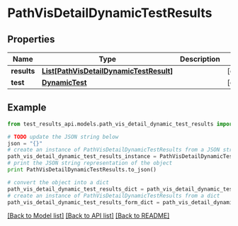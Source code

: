 # PathVisDetailDynamicTestResults


## Properties
Name | Type | Description | Notes
------------ | ------------- | ------------- | -------------
**results** | [**List[PathVisDetailDynamicTestResult]**](PathVisDetailDynamicTestResult.md) |  | [optional] 
**test** | [**DynamicTest**](DynamicTest.md) |  | [optional] 

## Example

```python
from test_results_api.models.path_vis_detail_dynamic_test_results import PathVisDetailDynamicTestResults

# TODO update the JSON string below
json = "{}"
# create an instance of PathVisDetailDynamicTestResults from a JSON string
path_vis_detail_dynamic_test_results_instance = PathVisDetailDynamicTestResults.from_json(json)
# print the JSON string representation of the object
print PathVisDetailDynamicTestResults.to_json()

# convert the object into a dict
path_vis_detail_dynamic_test_results_dict = path_vis_detail_dynamic_test_results_instance.to_dict()
# create an instance of PathVisDetailDynamicTestResults from a dict
path_vis_detail_dynamic_test_results_form_dict = path_vis_detail_dynamic_test_results.from_dict(path_vis_detail_dynamic_test_results_dict)
```
[[Back to Model list]](../README.md#documentation-for-models) [[Back to API list]](../README.md#documentation-for-api-endpoints) [[Back to README]](../README.md)


